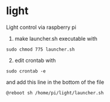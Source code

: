 # light
Light control via raspberry pi
1. make launcher.sh executable with

`sudo chmod 775 launcher.sh`

2. edit crontab with

`sudo crontab -e`

and add this line in the bottom of the file

`@reboot sh /home/pi/light/launcher.sh`
